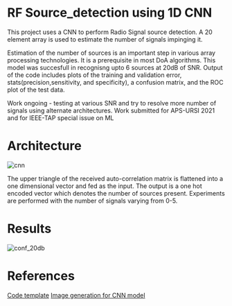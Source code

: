 # RF Source_detection using 1D CNN

This project uses a CNN to perform Radio Signal source detection. A 20 element array is used to estimate the number of signals impinging it.    

Estimation of the number of sources is an important step in various array processing technologies. It is a prerequisite in most DoA algorithms. This model was succesfull in recognisng upto 6 sources at 20dB of SNR. Output of the code includes plots of the training and validation error, stats(precision,sensitivity, and specificity), a confusion matrix, and the ROC plot of the test data.


Work ongoing - testing at various SNR and try to resolve more number of signals using alternate architectures. 
Work submitted for APS-URSI 2021 and for IEEE-TAP special issue on ML 

# Architecture 

![cnn](https://user-images.githubusercontent.com/20204692/132585407-62829f0a-67ff-4f49-8a07-6cc5ea4d5458.png)

The upper triangle of the received auto-correlation matrix is flattened into a one dimensional vector and fed as the input. The output is a one hot encoded vector which denotes the number of sources present. Experiments are performed with the number of signals varying from 0-5.   

# Results 

![conf_20db](https://user-images.githubusercontent.com/20204692/132585583-ef567dd6-ec27-4d19-8d3a-707343d8e87a.png)

# References

[Code template](https://github.com/moemen95/Pytorch-Project-Template)
[Image generation for CNN model](https://github.com/ashishpatel26/Tools-to-Design-or-Visualize-Architecture-of-Neural-Network)

